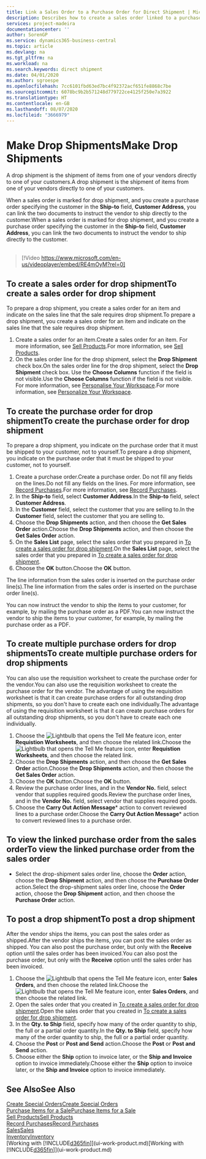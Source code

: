 ```yaml
---
title: Link a Sales Order to a Purchase Order for Direct Shipment | Microsoft Docs
description: Describes how to create a sales order linked to a purchase order to enable shipment directly from the vendor to the customer.
services: project-madeira
documentationcenter: ''
author: SorenGP
ms.service: dynamics365-business-central
ms.topic: article
ms.devlang: na
ms.tgt_pltfrm: na
ms.workload: na
ms.search.keywords: direct shipment
ms.date: 04/01/2020
ms.author: sgroespe
ms.openlocfilehash: 7cc6101fbd63ed7bc4f92372acf651fe8868c7be
ms.sourcegitcommit: 6078bc9b2b571248d779722ce4125f250e7a3922
ms.translationtype: HT
ms.contentlocale: en-GB
ms.lasthandoff: 08/07/2020
ms.locfileid: "3666979"
---
```

# <a name="make-drop-shipments"></a><span data-ttu-id="c9cfa-103">Make Drop Shipments</span><span class="sxs-lookup"><span data-stu-id="c9cfa-103">Make Drop Shipments</span></span>
<span data-ttu-id="c9cfa-104">A drop shipment is the shipment of items from one of your vendors directly to one of your customers.</span><span class="sxs-lookup"><span data-stu-id="c9cfa-104">A drop shipment is the shipment of items from one of your vendors directly to one of your customers.</span></span>

<span data-ttu-id="c9cfa-105">When a sales order is marked for drop shipment, and you create a purchase order specifying the customer in the **Ship-to** field, **Customer Address**, you can link the two documents to instruct the vendor to ship directly to the customer.</span><span class="sxs-lookup"><span data-stu-id="c9cfa-105">When a sales order is marked for drop shipment, and you create a purchase order specifying the customer in the **Ship-to** field, **Customer Address**, you can link the two documents to instruct the vendor to ship directly to the customer.</span></span>
<br><br>  
  
> [!Video https://www.microsoft.com/en-us/videoplayer/embed/RE4mOyM?rel=0]

## <a name="to-create-a-sales-order-for-drop-shipment"></a><span data-ttu-id="c9cfa-106">To create a sales order for drop shipment</span><span class="sxs-lookup"><span data-stu-id="c9cfa-106">To create a sales order for drop shipment</span></span>
<span data-ttu-id="c9cfa-107">To prepare a drop shipment, you create a sales order for an item and indicate on the sales line that the sale requires drop shipment.</span><span class="sxs-lookup"><span data-stu-id="c9cfa-107">To prepare a drop shipment, you create a sales order for an item and indicate on the sales line that the sale requires drop shipment.</span></span>

1. <span data-ttu-id="c9cfa-108">Create a sales order for an item.</span><span class="sxs-lookup"><span data-stu-id="c9cfa-108">Create a sales order for an item.</span></span> <span data-ttu-id="c9cfa-109">For more information, see [Sell Products](sales-how-sell-products.md).</span><span class="sxs-lookup"><span data-stu-id="c9cfa-109">For more information, see [Sell Products](sales-how-sell-products.md).</span></span>
2. <span data-ttu-id="c9cfa-110">On the sales order line for the drop shipment, select the **Drop Shipment** check box.</span><span class="sxs-lookup"><span data-stu-id="c9cfa-110">On the sales order line for the drop shipment, select the **Drop Shipment** check box.</span></span> <span data-ttu-id="c9cfa-111">Use the **Choose Columns** function if the field is not visible.</span><span class="sxs-lookup"><span data-stu-id="c9cfa-111">Use the **Choose Columns** function if the field is not visible.</span></span> <span data-ttu-id="c9cfa-112">For more information, see [Personalise Your Workspace](ui-personalization-user.md).</span><span class="sxs-lookup"><span data-stu-id="c9cfa-112">For more information, see [Personalize Your Workspace](ui-personalization-user.md).</span></span>

## <a name="to-create-the-purchase-order-for-drop-shipment"></a><span data-ttu-id="c9cfa-113">To create the purchase order for drop shipment</span><span class="sxs-lookup"><span data-stu-id="c9cfa-113">To create the purchase order for drop shipment</span></span>
<span data-ttu-id="c9cfa-114">To prepare a drop shipment, you indicate on the purchase order that it must be shipped to your customer, not to yourself.</span><span class="sxs-lookup"><span data-stu-id="c9cfa-114">To prepare a drop shipment, you indicate on the purchase order that it must be shipped to your customer, not to yourself.</span></span>

1. <span data-ttu-id="c9cfa-115">Create a purchase order.</span><span class="sxs-lookup"><span data-stu-id="c9cfa-115">Create a purchase order.</span></span> <span data-ttu-id="c9cfa-116">Do not fill any fields on the lines.</span><span class="sxs-lookup"><span data-stu-id="c9cfa-116">Do not fill any fields on the lines.</span></span> <span data-ttu-id="c9cfa-117">For more information, see [Record Purchases](purchasing-how-record-purchases.md).</span><span class="sxs-lookup"><span data-stu-id="c9cfa-117">For more information, see [Record Purchases](purchasing-how-record-purchases.md).</span></span>
2. <span data-ttu-id="c9cfa-118">In the **Ship-to** field, select **Customer Address**.</span><span class="sxs-lookup"><span data-stu-id="c9cfa-118">In the **Ship-to** field, select **Customer Address**.</span></span>
3. <span data-ttu-id="c9cfa-119">In the **Customer** field, select the customer that you are selling to.</span><span class="sxs-lookup"><span data-stu-id="c9cfa-119">In the **Customer** field, select the customer that you are selling to.</span></span>
3. <span data-ttu-id="c9cfa-120">Choose the **Drop Shipments** action, and then choose the **Get Sales Order** action.</span><span class="sxs-lookup"><span data-stu-id="c9cfa-120">Choose the **Drop Shipments** action, and then choose the **Get Sales Order** action.</span></span>
4. <span data-ttu-id="c9cfa-121">On the **Sales List** page, select the sales order that you prepared in [To create a sales order for drop shipment](sales-how-drop-shipment.md#to-create-a-sales-order-for-drop-shipment).</span><span class="sxs-lookup"><span data-stu-id="c9cfa-121">On the **Sales List** page, select the sales order that you prepared in [To create a sales order for drop shipment](sales-how-drop-shipment.md#to-create-a-sales-order-for-drop-shipment).</span></span>
5. <span data-ttu-id="c9cfa-122">Choose the **OK** button.</span><span class="sxs-lookup"><span data-stu-id="c9cfa-122">Choose the **OK** button.</span></span>

<span data-ttu-id="c9cfa-123">The line information from the sales order is inserted on the purchase order line(s).</span><span class="sxs-lookup"><span data-stu-id="c9cfa-123">The line information from the sales order is inserted on the purchase order line(s).</span></span>

<span data-ttu-id="c9cfa-124">You can now instruct the vendor to ship the items to your customer, for example, by mailing the purchase order as a PDF.</span><span class="sxs-lookup"><span data-stu-id="c9cfa-124">You can now instruct the vendor to ship the items to your customer, for example, by mailing the purchase order as a PDF.</span></span>     

## <a name="to-create-multiple-purchase-orders-for-drop-shipments"></a><span data-ttu-id="c9cfa-125">To create multiple purchase orders for drop shipments</span><span class="sxs-lookup"><span data-stu-id="c9cfa-125">To create multiple purchase orders for drop shipments</span></span>
<span data-ttu-id="c9cfa-126">You can also use the requisition worksheet to create the purchase order for the vendor.</span><span class="sxs-lookup"><span data-stu-id="c9cfa-126">You can also use the requisition worksheet to create the purchase order for the vendor.</span></span> <span data-ttu-id="c9cfa-127">The advantage of using the requisition worksheet is that it can create purchase orders for all outstanding drop shipments, so you don't have to create each one individually.</span><span class="sxs-lookup"><span data-stu-id="c9cfa-127">The advantage of using the requisition worksheet is that it can create purchase orders for all outstanding drop shipments, so you don't have to create each one individually.</span></span>

1. <span data-ttu-id="c9cfa-128">Choose the ![Lightbulb that opens the Tell Me feature](media/ui-search/search_small.png "Tell me what you want to do") icon, enter **Requistion Worksheets**, and then choose the related link.</span><span class="sxs-lookup"><span data-stu-id="c9cfa-128">Choose the ![Lightbulb that opens the Tell Me feature](media/ui-search/search_small.png "Tell me what you want to do") icon, enter **Requistion Worksheets**, and then choose the related link.</span></span>
2. <span data-ttu-id="c9cfa-129">Choose the **Drop Shipments** action, and then choose the **Get Sales Order** action.</span><span class="sxs-lookup"><span data-stu-id="c9cfa-129">Choose the **Drop Shipments** action, and then choose the **Get Sales Order** action.</span></span>
3. <span data-ttu-id="c9cfa-130">Choose the **OK** button.</span><span class="sxs-lookup"><span data-stu-id="c9cfa-130">Choose the **OK** button.</span></span>
4. <span data-ttu-id="c9cfa-131">Review the purchase order lines, and in the **Vendor No.** field, select vendor that supplies required goods.</span><span class="sxs-lookup"><span data-stu-id="c9cfa-131">Review the purchase order lines, and in the **Vendor No.** field, select vendor that supplies required goods.</span></span> 
5. <span data-ttu-id="c9cfa-132">Choose the **Carry Out Action Message**\* action to convert reviewed lines to a purchase order.</span><span class="sxs-lookup"><span data-stu-id="c9cfa-132">Choose the **Carry Out Action Message**\* action to convert reviewed lines to a purchase order.</span></span>

## <a name="to-view-the-linked-purchase-order-from-the-sales-order"></a><span data-ttu-id="c9cfa-133">To view the linked purchase order from the sales order</span><span class="sxs-lookup"><span data-stu-id="c9cfa-133">To view the linked purchase order from the sales order</span></span>
* <span data-ttu-id="c9cfa-134">Select the drop-shipment sales order line, choose the **Order** action, choose the **Drop Shipment** action, and then choose the **Purchase Order** action.</span><span class="sxs-lookup"><span data-stu-id="c9cfa-134">Select the drop-shipment sales order line, choose the **Order** action, choose the **Drop Shipment** action, and then choose the **Purchase Order** action.</span></span>

## <a name="to-post-a-drop-shipment"></a><span data-ttu-id="c9cfa-135">To post a drop shipment</span><span class="sxs-lookup"><span data-stu-id="c9cfa-135">To post a drop shipment</span></span>
<span data-ttu-id="c9cfa-136">After the vendor ships the items, you can post the sales order as shipped.</span><span class="sxs-lookup"><span data-stu-id="c9cfa-136">After the vendor ships the items, you can post the sales order as shipped.</span></span> <span data-ttu-id="c9cfa-137">You can also post the purchase order, but only with the **Receive** option until the sales order has been invoiced.</span><span class="sxs-lookup"><span data-stu-id="c9cfa-137">You can also post the purchase order, but only with the **Receive** option until the sales order has been invoiced.</span></span>

1. <span data-ttu-id="c9cfa-138">Choose the ![Lightbulb that opens the Tell Me feature](media/ui-search/search_small.png "Tell me what you want to do") icon, enter **Sales Orders**, and then choose the related link.</span><span class="sxs-lookup"><span data-stu-id="c9cfa-138">Choose the ![Lightbulb that opens the Tell Me feature](media/ui-search/search_small.png "Tell me what you want to do") icon, enter **Sales Orders**, and then choose the related link.</span></span>
2. <span data-ttu-id="c9cfa-139">Open the sales order that you created in [To create a sales order for drop shipment](sales-how-drop-shipment.md#to-create-a-sales-order-for-drop-shipment).</span><span class="sxs-lookup"><span data-stu-id="c9cfa-139">Open the sales order that you created in [To create a sales order for drop shipment]().</span></span>
3. <span data-ttu-id="c9cfa-140">In the **Qty. to Ship** field, specify how many of the order quantity to ship, the full or a partial order quantity.</span><span class="sxs-lookup"><span data-stu-id="c9cfa-140">In the **Qty. to Ship** field, specify how many of the order quantity to ship, the full or a partial order quantity.</span></span>
4. <span data-ttu-id="c9cfa-141">Choose the **Post** or **Post and Send** action.</span><span class="sxs-lookup"><span data-stu-id="c9cfa-141">Choose the **Post** or **Post and Send** action.</span></span>
5. <span data-ttu-id="c9cfa-142">Choose either the **Ship** option to invoice later, or the **Ship and Invoice** option to invoice immediately.</span><span class="sxs-lookup"><span data-stu-id="c9cfa-142">Choose either the **Ship** option to invoice later, or the **Ship and Invoice** option to invoice immediately.</span></span>

## <a name="see-also"></a><span data-ttu-id="c9cfa-143">See Also</span><span class="sxs-lookup"><span data-stu-id="c9cfa-143">See Also</span></span>
[<span data-ttu-id="c9cfa-144">Create Special Orders</span><span class="sxs-lookup"><span data-stu-id="c9cfa-144">Create Special Orders</span></span>](sales-how-to-create-special-orders.md)  
[<span data-ttu-id="c9cfa-145">Purchase Items for a Sale</span><span class="sxs-lookup"><span data-stu-id="c9cfa-145">Purchase Items for a Sale</span></span>](purchasing-how-purchase-products-sale.md)  
[<span data-ttu-id="c9cfa-146">Sell Products</span><span class="sxs-lookup"><span data-stu-id="c9cfa-146">Sell Products</span></span>](sales-how-sell-products.md)  
[<span data-ttu-id="c9cfa-147">Record Purchases</span><span class="sxs-lookup"><span data-stu-id="c9cfa-147">Record Purchases</span></span>](purchasing-how-record-purchases.md)  
[<span data-ttu-id="c9cfa-148">Sales</span><span class="sxs-lookup"><span data-stu-id="c9cfa-148">Sales</span></span>](sales-manage-sales.md)  
[<span data-ttu-id="c9cfa-149">Inventory</span><span class="sxs-lookup"><span data-stu-id="c9cfa-149">Inventory</span></span>](inventory-manage-inventory.md)  
<span data-ttu-id="c9cfa-150">[Working with [!INCLUDE[d365fin](includes/d365fin_md.md)]](ui-work-product.md)</span><span class="sxs-lookup"><span data-stu-id="c9cfa-150">[Working with [!INCLUDE[d365fin](includes/d365fin_md.md)]](ui-work-product.md)</span></span>

